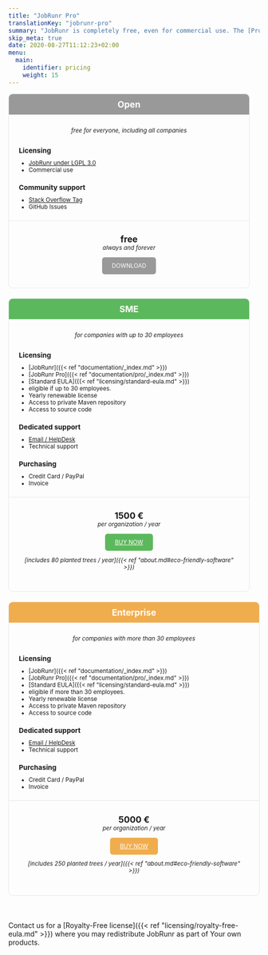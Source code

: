 ```yaml
---
title: "JobRunr Pro"
translationKey: "jobrunr-pro"
summary: "JobRunr is completely free, even for commercial use. The [Pro edition](/en/documentation/pro/) allows you to use additional options while ensuring the project will stay here for years to come. I provide 30 day unconditional money back guarantee."
skip_meta: true
date: 2020-08-27T11:12:23+02:00
menu: 
  main: 
    identifier: pricing
    weight: 15
---
```

<style>
    div.plan-container {
        display: flex;
        justify-content: space-between;
        flex-wrap: wrap;
        font-size: smaller;
        align-items: baseline;
        width: 100%;
    }
    div.plan {
        border: 1px solid #e4eaed;
        border-radius: 8px;
        margin: 0 20px 20px 0;
        flex: 32%;
    }

    /* On screens that are 992px wide or less, go from four columns to two columns */
    @media screen and (max-width: 992px) {
        div.plan {
            flex: 100%;
        }
    }

    div.plan-container > div.plan:first-child {
        margin-left: 0;
    }

    div.plan-container > div.plan:last-child {
        margin-right: 0;
    }

    div.plan > * {
        margin: 10px 0 20px 20px
    }

    div.plan div.no-margin p {
        margin: 0;
    }

    div.plan h3 {
        margin-bottom: 0;
    }

    div.plan h2 {
        text-align: center;
        color: white;
        margin: 0;
        padding: 10px 0;
        border-top-left-radius: 8px;
        border-top-right-radius: 8px;
    }

    div.plan hr {
        margin: 20px 0;
    }

    div.plan div {
        margin: 10px 0 0;
        padding: 15px;
    }
    
    div.plan div.buy {
        border-top: 1px solid #e4eaed;
    }

    div.plan p em, div.plan p strong, div.plan p a {
        display: block;
        text-align: center;
        margin: 0 auto;
    }
    div.plan div.eco-friendly {
        margin-top: 0;
        padding-top: 0;
    }

    div.plan div.eco-friendly p a {
        display: initial;
    }

    div.plan ul li {
        margin: 0;
    }

    div.plan p strong {
        font-size: 1.5em;
    }

    div.plan a.button {
        color: white;
        box-shadow: none;
        width: fit-content;
        padding: 10px 20px;
        border-radius: 5px;
    }

    div.plan a.button:hover {
        color: white;
        cursor: pointer;
    }

    div.plan-open h2, div.plan-open a.button {
        background-color: #999;
    }
    div.plan-business h2, div.plan-business a.button {
        background-color: #5cb85c;
    }
    div.plan-enterprise h2, div.plan-enterprise a.button {
        background-color: #f0ad4e;
    }

</style>

<div class="plan-container">
<div class="plan plan-open">

## Open
<div class="no-margin">

_free for everyone, including all companies_
</div>

### Licensing
- [JobRunr under LGPL 3.0](https://www.gnu.org/licenses/lgpl-3.0.html)
- Commercial use

### Community support
- [Stack Overflow Tag](https://stackoverflow.com/questions/ask?tags=java%20jobrunr)
- GitHub Issues

<div class="buy">

__free__
_always and forever_

<a class="button">DOWNLOAD</a>
</div>
</div>

<div class="plan plan-business">

## SME
<div class="no-margin">

_for companies with up to 30 employees_
</div>

### Licensing
- [JobRunr]({{< ref "documentation/_index.md" >}})
- [JobRunr Pro]({{< ref "documentation/pro/_index.md" >}})
- [Standard EULA]({{< ref "licensing/standard-eula.md" >}})
- eligible if up to 30 employees.
- Yearly renewable license
- Access to private Maven repository
- Access to source code

### Dedicated support
- [Email / HelpDesk](mailto:hello@jobrunr.io)
- Technical support

### Purchasing
- Credit Card / PayPal 
- Invoice

<div class="buy">

__1500 €__
_per organization / year_

<a class="button" href="mailto:hello@jobrunr.io?subject=JobRunr%20Pro%20SME%20License&body=Hi%2C%0D%0A%0D%0Awe're%20interested%20in%20a%20JobRunr%20Pro%20SME%20License.%0D%0A%0D%0AOur%20company%20is%3A%20%3Cplease%20enter%20your%20company%20name%20here%3E%0D%0AOur%20VAT%20number%20is%3A%20%3Cplease%20enter%20your%20VAT%20number%20here%3E%0D%0AOur%20address%20is%3A%20%3Cplease%20enter%20your%20address%20here%3E%0D%0A%0D%0ARegards!" target="_blank">BUY NOW</a>

<div class="eco-friendly">

_[includes 80 planted trees / year]({{< ref "about.md#eco-friendly-software" >}})_
</div>
</div>
</div>

<div class="plan plan-enterprise">

## Enterprise
<div class="no-margin">

_for companies with more than 30 employees_
</div>

### Licensing
- [JobRunr]({{< ref "documentation/_index.md" >}})
- [JobRunr Pro]({{< ref "documentation/pro/_index.md" >}})
- [Standard EULA]({{< ref "licensing/standard-eula.md" >}})
- eligible if more than 30 employees.
- Yearly renewable license
- Access to private Maven repository
- Access to source code

### Dedicated support
- [Email / HelpDesk](mailto:hello@jobrunr.io)
- Technical support

### Purchasing
- Credit Card / PayPal 
- Invoice

<div class="buy">

__5000 €__
_per organization / year_

<a class="button" href="mailto:hello@jobrunr.io?subject=JobRunr%20Enterprise%20Pro%20License&body=Hi%2C%0D%0A%0D%0Awe're%20interested%20in%20a%20JobRunr%20Pro%20Enterprise%20License.%0D%0A%0D%0AOur%20company%20is%3A%20%3Cplease%20enter%20your%20company%20name%20here%3E%0D%0AOur%20VAT%20number%20is%3A%20%3Cplease%20enter%20your%20VAT%20number%20here%3E%0D%0AOur%20address%20is%3A%20%3Cplease%20enter%20your%20address%20here%3E%0D%0A%0D%0ARegards!" target="_blank">BUY NOW</a>

<div class="eco-friendly">

_[includes 250 planted trees / year]({{< ref "about.md#eco-friendly-software" >}})_
</div>
</div>
</div>
</div>

<br>

Contact us for a [Royalty-Free license]({{< ref "licensing/royalty-free-eula.md" >}}) where you may redistribute JobRunr as part of Your own products.